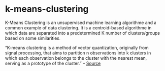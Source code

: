 # k-means-clustering

K-Means Clustering is an unsupervised machine learning algorithme and a common example of data clustering. It is a centroid-based algorithme in which data are separated into a predetermined K number of clusters/groups based on some similarities.

<!--K-Means Clustering aims to group data points by putting together the similar one and to minimize the variation within each cluster. It aims to partion n observations into k clusters in which each observation belongs to the cluster with the nearest means.-->

“K-means clustering is a method of vector quantization, originally from signal processing, that aims to partition n observations into k clusters in which each observation belongs to the cluster with the nearest mean, serving as a prototype of the cluster.” – [Source](https://en.wikipedia.org/wiki/K-means_clustering)
